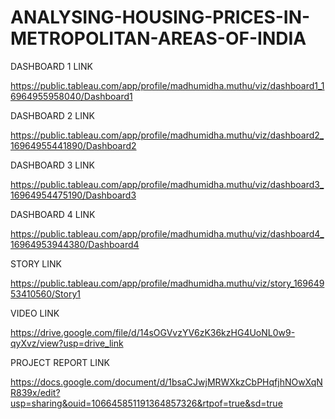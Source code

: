 # ANALYSING-HOUSING-PRICES-IN-METROPOLITAN-AREAS-OF-INDIA
DASHBOARD 1 LINK

https://public.tableau.com/app/profile/madhumidha.muthu/viz/dashboard1_16964955958040/Dashboard1

DASHBOARD 2 LINK

https://public.tableau.com/app/profile/madhumidha.muthu/viz/dashboard2_16964955441890/Dashboard2

DASHBOARD 3 LINK

https://public.tableau.com/app/profile/madhumidha.muthu/viz/dashboard3_16964954475190/Dashboard3

DASHBOARD 4 LINK

https://public.tableau.com/app/profile/madhumidha.muthu/viz/dashboard4_16964953944380/Dashboard4

STORY LINK

https://public.tableau.com/app/profile/madhumidha.muthu/viz/story_16964953410560/Story1

VIDEO LINK

https://drive.google.com/file/d/14sOGVvzYV6zK36kzHG4UoNL0w9-qyXvz/view?usp=drive_link

PROJECT REPORT LINK

https://docs.google.com/document/d/1bsaCJwjMRWXkzCbPHqfjhNOwXqNR839x/edit?usp=sharing&ouid=106645851191364857326&rtpof=true&sd=true

